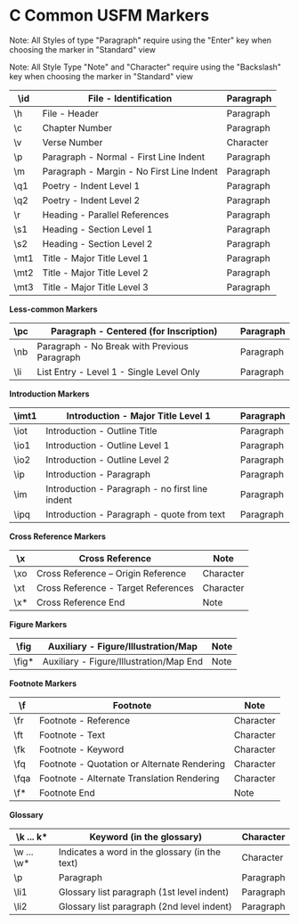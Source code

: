# C Common USFM Markers

Note: All Styles of type "Paragraph" require using the "Enter" key when choosing the marker in "Standard" view

Note: All Style Type "Note" and "Character" require using the "Backslash" key when choosing the marker in "Standard" view

| \\id  | File - Identification                     | Paragraph |
|-------|-------------------------------------------|-----------|
| \\h   | File - Header                             | Paragraph |
| \\c   | Chapter Number                            | Paragraph |
| \\v   | Verse Number                              | Character |
| \\p   | Paragraph - Normal - First Line Indent    | Paragraph |
| \\m   | Paragraph - Margin - No First Line Indent | Paragraph |
| \\q1  | Poetry - Indent Level 1                   | Paragraph |
| \\q2  | Poetry - Indent Level 2                   | Paragraph |
| \\r   | Heading - Parallel References             | Paragraph |
| \\s1  | Heading - Section Level 1                 | Paragraph |
| \\s2  | Heading - Section Level 2                 | Paragraph |
| \\mt1 | Title - Major Title Level 1               | Paragraph |
| \\mt2 | Title - Major Title Level 2               | Paragraph |
| \\mt3 | Title - Major Title Level 3               | Paragraph |

**Less-common Markers**

| \\pc | Paragraph - Centered (for Inscription)       | Paragraph |
|------|----------------------------------------------|-----------|
| \\nb | Paragraph - No Break with Previous Paragraph | Paragraph |
| \\li | List Entry - Level 1 - Single Level Only     | Paragraph |

**Introduction Markers**

| \\imt1 | Introduction - Major Title Level 1              | Paragraph |
|--------|-------------------------------------------------|-----------|
| \\iot  | Introduction - Outline Title                    | Paragraph |
| \\io1  | Introduction - Outline Level 1                  | Paragraph |
| \\io2  | Introduction - Outline Level 2                  | Paragraph |
| \\ip   | Introduction - Paragraph                        | Paragraph |
| \\im   | Introduction - Paragraph - no first line indent | Paragraph |
| \\ipq  | Introduction - Paragraph - quote from text      | Paragraph |

**Cross Reference Markers**

| \\x   | Cross Reference                     | Note      |
|-------|-------------------------------------|-----------|
| \\xo  | Cross Reference – Origin Reference  | Character |
| \\xt  | Cross Reference - Target References | Character |
| \\x\* | Cross Reference End                 | Note      |

**Figure Markers**

| \\fig   | Auxiliary - Figure/Illustration/Map     | Note |
|---------|-----------------------------------------|------|
| \\fig\* | Auxiliary - Figure/Illustration/Map End | Note |

**Footnote Markers**

| \\f   | Footnote                                    | Note      |
|-------|---------------------------------------------|-----------|
| \\fr  | Footnote - Reference                        | Character |
| \\ft  | Footnote - Text                             | Character |
| \\fk  | Footnote - Keyword                          | Character |
| \\fq  | Footnote - Quotation or Alternate Rendering | Character |
| \\fqa | Footnote - Alternate Translation Rendering  | Character |
| \\f\* | Footnote End                                | Note      |

**Glossary**

| \\k ... k\*   | Keyword (in the glossary)                      | Character |
|---------------|------------------------------------------------|-----------|
| \\w ... \\w\* | Indicates a word in the glossary (in the text) | Character |
| \\p           | Paragraph                                      | Paragraph |
| \\li1         | Glossary list paragraph (1st level indent)     | Paragraph |
| \\li2         | Glossary list paragraph (2nd level indent)     | Paragraph |
